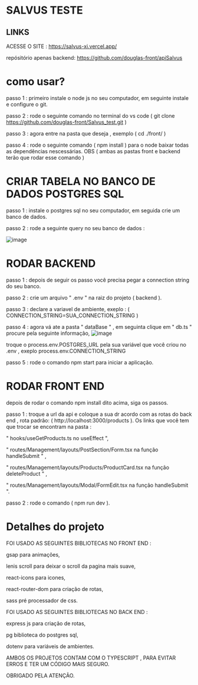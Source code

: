# SALVUS TESTE
## LINKS

ACESSE O SITE : https://salvus-xi.vercel.app/

repósitório apenas backend: https://github.com/douglas-front/apiSalvus



# como usar?

passo 1 : primeiro instale o node js no seu computador, em seguinte instale e configure o git.

passo 2 : rode o seguinte comando no terminal do vs code ( git clone https://github.com/douglas-front/Salvus_test.git )

passo 3 : agora entre na pasta que deseja , exemplo ( cd ./front/ )

passo 4 : rode o seguinte comando ( npm install ) para o node baixar todas as dependências nescessárias. OBS ( ambas as pastas front e backend terão que rodar esse comando )

# CRIAR TABELA NO BANCO DE DADOS POSTGRES SQL

passo 1 : instale o postgres sql no seu computador, em seguida crie um banco de dados.

passo 2 : rode a seguinte query no seu banco de dados :

![image](https://github.com/user-attachments/assets/6dfac5a7-d233-42b7-9f74-be88f3945cb6)

# RODAR BACKEND

passo 1 : depois de seguir os passo você precisa pegar a connection string do seu banco.

passo 2 : crie um arquivo " .env " na raiz do projeto ( backend ).

passo 3 : declare a variavel de ambiente, exeplo : ( CONNECTION_STRING=SUA_CONNECTION_STRING )

passo 4 : agora vá ate a pasta " dataBase " , em seguinta clique em " db.ts " procure pela seguinte informação,
![image](https://github.com/user-attachments/assets/ec1cf9d9-7c75-48f6-bf6b-fb64f0dedb04)

troque o process.env.POSTGRES_URL pela sua variável que você criou no .env , exeplo process.env.CONNECTION_STRING

passo 5 : rode o comando npm start para iniciar a aplicação.

# RODAR FRONT END

depois de rodar o comando npm install dito acima, siga os passos.

passo 1 : troque a url da api e coloque a sua dr acordo com as rotas do back end , rota padrão:
( http://localhost:3000/products ). Os links que você tem que trocar se encontram na pasta :

" hooks/useGetProducts.ts no useEffect ",

" routes/Management/layouts/PostSection/Form.tsx na função handleSubmit " ,

" routes/Management/layouts/Products/ProductCard.tsx na função deleteProduct " ,

" routes/Management/layouts/Modal/FormEdit.tsx na função handleSubmit ".

passo 2 : rode o comando ( npm run dev ).


# Detalhes do projeto

FOI USADO AS SEGUINTES BIBLIOTECAS NO FRONT END :

gsap para animações,

lenis scroll para deixar o scroll da pagina mais suave,

react-icons para icones,

react-router-dom para criação de rotas,

sass pré processador de css.

FOI USADO AS SEGUINTES BIBLIOTECAS NO BACK END :

express js para criação de rotas,

pg biblioteca do postgres sql,

dotenv para variáveis de ambientes.

AMBOS OS PROJETOS CONTAM COM O TYPESCRIPT , PARA EVITAR ERROS E TER UM CÓDIGO MAIS SEGURO.

OBRIGADO PELA ATENÇÃO.



